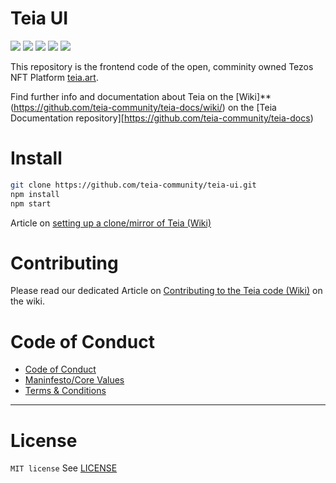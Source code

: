 # Teia UI
![](https://img.shields.io/github/languages/code-size/teia-community/teia-ui?style=flat-square)
![](https://img.shields.io/github/issues/teia-community/teia-ui?style=flat-square)
![](https://img.shields.io/github/issues-pr/teia-community/teia-ui?style=flat-square)
![](https://img.shields.io/github/license/teia-community/teia-ui?style=flat-square)
![](https://img.shields.io/website?style=flat-square&url=https%3A%2F%2Fteia.art)

This repository is the frontend code of the open, comminity owned Tezos NFT Platform [teia.art](https://teia.art).

Find further info and documentation about Teia on the [Wiki]**(https://github.com/teia-community/teia-docs/wiki/) on the [Teia Documentation repository][https://github.com/teia-community/teia-docs)


# Install

```bash
git clone https://github.com/teia-community/teia-ui.git   
npm install
npm start
```
Article on [setting up a clone/mirror of Teia (Wiki)](https://github.com/teia-community/teia-docs/wiki/How-to-set-up-a-Teia-Mirror)

# Contributing

Please read our dedicated Article on [Contributing to the Teia code (Wiki)](https://github.com/teia-community/teia-docs/wiki/Contribute-to-the-Teia-Code) on the wiki.

# Code of Conduct

* [Code of Conduct](https://github.com/teia-community/teia-docs/wiki/Core-Values-Code-of-Conduct-Terms-and-Conditions#2-code-of-conduct)
* [Maninfesto/Core Values](https://github.com/teia-community/teia-docs/wiki/Core-Values-Code-of-Conduct-Terms-and-Conditions#1-core-values)
* [Terms & Conditions](https://github.com/teia-community/teia-docs/wiki/Core-Values-Code-of-Conduct-Terms-and-Conditions#3-terms-and-conditions---account-restrictions)

---

# License

`MIT license`
See [LICENSE](LICENSE)
